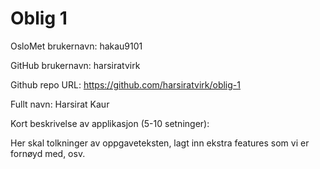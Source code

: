 Oblig 1
=======
OsloMet brukernavn: hakau9101

GitHub brukernavn: harsiratvirk

Github repo URL: https://github.com/harsiratvirk/oblig-1

Fullt navn: Harsirat Kaur

Kort beskrivelse av applikasjon (5-10 setninger):

Her skal tolkninger av oppgaveteksten, lagt inn ekstra
features som vi er fornøyd med, osv.